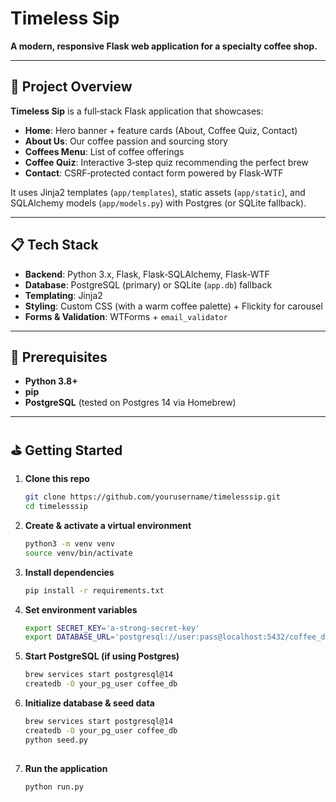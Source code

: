 # Timeless Sip

**A modern, responsive Flask web application for a specialty coffee shop.**

---

## 🚀 Project Overview

**Timeless Sip** is a full‑stack Flask application that showcases:

- **Home**: Hero banner + feature cards (About, Coffee Quiz, Contact)  
- **About Us**: Our coffee passion and sourcing story  
- **Coffees Menu**: List of coffee offerings  
- **Coffee Quiz**: Interactive 3‑step quiz recommending the perfect brew  
- **Contact**: CSRF‑protected contact form powered by Flask‑WTF  

It uses Jinja2 templates (`app/templates`), static assets (`app/static`), and SQLAlchemy models (`app/models.py`) with Postgres (or SQLite fallback).

---

## 📋 Tech Stack

- **Backend**: Python 3.x, Flask, Flask‑SQLAlchemy, Flask‑WTF  
- **Database**: PostgreSQL (primary) or SQLite (`app.db`) fallback  
- **Templating**: Jinja2  
- **Styling**: Custom CSS (with a warm coffee palette) + Flickity for carousel  
- **Forms & Validation**: WTForms + `email_validator`

---

## 🔧 Prerequisites

- **Python 3.8+**  
- **pip**  
- **PostgreSQL** (tested on Postgres 14 via Homebrew)

---

## ⛳ Getting Started

1. **Clone this repo**  
   ```bash
   git clone https://github.com/yourusername/timelesssip.git
   cd timelesssip

2. **Create & activate a virtual environment**  
   ```bash
   python3 -m venv venv
   source venv/bin/activate

3. **Install dependencies**  
   ```bash
   pip install -r requirements.txt

4. **Set environment variables**  
   ```bash
   export SECRET_KEY='a-strong-secret-key'
   export DATABASE_URL='postgresql://user:pass@localhost:5432/coffee_db'

5. **Start PostgreSQL (if using Postgres)**  
   ```bash
   brew services start postgresql@14
   createdb -O your_pg_user coffee_db

6. **Initialize database & seed data**  
   ```bash
   brew services start postgresql@14
   createdb -O your_pg_user coffee_db
   python seed.py
  
7. **Run the application**  
   ```bash
   python run.py

